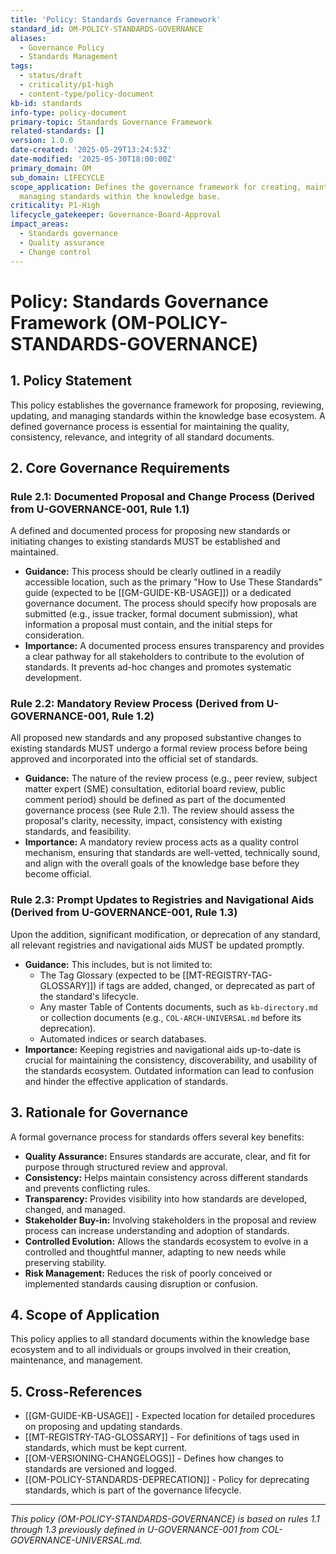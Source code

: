 ```yaml
---
title: 'Policy: Standards Governance Framework'
standard_id: OM-POLICY-STANDARDS-GOVERNANCE
aliases:
  - Governance Policy
  - Standards Management
tags:
  - status/draft
  - criticality/p1-high
  - content-type/policy-document
kb-id: standards
info-type: policy-document
primary-topic: Standards Governance Framework
related-standards: []
version: 1.0.0
date-created: '2025-05-29T13:24:53Z'
date-modified: '2025-05-30T18:00:00Z'
primary_domain: OM
sub_domain: LIFECYCLE
scope_application: Defines the governance framework for creating, maintaining, and
  managing standards within the knowledge base.
criticality: P1-High
lifecycle_gatekeeper: Governance-Board-Approval
impact_areas:
  - Standards governance
  - Quality assurance
  - Change control
---
```

# Policy: Standards Governance Framework (OM-POLICY-STANDARDS-GOVERNANCE)

## 1. Policy Statement

This policy establishes the governance framework for proposing, reviewing, updating, and managing standards within the knowledge base ecosystem. A defined governance process is essential for maintaining the quality, consistency, relevance, and integrity of all standard documents.

## 2. Core Governance Requirements

### Rule 2.1: Documented Proposal and Change Process (Derived from U-GOVERNANCE-001, Rule 1.1)
A defined and documented process for proposing new standards or initiating changes to existing standards MUST be established and maintained.
*   **Guidance:** This process should be clearly outlined in a readily accessible location, such as the primary "How to Use These Standards" guide (expected to be [[GM-GUIDE-KB-USAGE]]) or a dedicated governance document. The process should specify how proposals are submitted (e.g., issue tracker, formal document submission), what information a proposal must contain, and the initial steps for consideration.
*   **Importance:** A documented process ensures transparency and provides a clear pathway for all stakeholders to contribute to the evolution of standards. It prevents ad-hoc changes and promotes systematic development.

### Rule 2.2: Mandatory Review Process (Derived from U-GOVERNANCE-001, Rule 1.2)
All proposed new standards and any proposed substantive changes to existing standards MUST undergo a formal review process before being approved and incorporated into the official set of standards.
*   **Guidance:** The nature of the review process (e.g., peer review, subject matter expert (SME) consultation, editorial board review, public comment period) should be defined as part of the documented governance process (see Rule 2.1). The review should assess the proposal's clarity, necessity, impact, consistency with existing standards, and feasibility.
*   **Importance:** A mandatory review process acts as a quality control mechanism, ensuring that standards are well-vetted, technically sound, and align with the overall goals of the knowledge base before they become official.

### Rule 2.3: Prompt Updates to Registries and Navigational Aids (Derived from U-GOVERNANCE-001, Rule 1.3)
Upon the addition, significant modification, or deprecation of any standard, all relevant registries and navigational aids MUST be updated promptly.
*   **Guidance:** This includes, but is not limited to:
    *   The Tag Glossary (expected to be [[MT-REGISTRY-TAG-GLOSSARY]]) if tags are added, changed, or deprecated as part of the standard's lifecycle.
    *   Any master Table of Contents documents, such as `kb-directory.md` or collection documents (e.g., `COL-ARCH-UNIVERSAL.md` before its deprecation).
    *   Automated indices or search databases.
*   **Importance:** Keeping registries and navigational aids up-to-date is crucial for maintaining the consistency, discoverability, and usability of the standards ecosystem. Outdated information can lead to confusion and hinder the effective application of standards.

## 3. Rationale for Governance

A formal governance process for standards offers several key benefits:

*   **Quality Assurance:** Ensures standards are accurate, clear, and fit for purpose through structured review and approval.
*   **Consistency:** Helps maintain consistency across different standards and prevents conflicting rules.
*   **Transparency:** Provides visibility into how standards are developed, changed, and managed.
*   **Stakeholder Buy-in:** Involving stakeholders in the proposal and review process can increase understanding and adoption of standards.
*   **Controlled Evolution:** Allows the standards ecosystem to evolve in a controlled and thoughtful manner, adapting to new needs while preserving stability.
*   **Risk Management:** Reduces the risk of poorly conceived or implemented standards causing disruption or confusion.

## 4. Scope of Application

This policy applies to all standard documents within the knowledge base ecosystem and to all individuals or groups involved in their creation, maintenance, and management.

## 5. Cross-References
- [[GM-GUIDE-KB-USAGE]] - Expected location for detailed procedures on proposing and updating standards.
- [[MT-REGISTRY-TAG-GLOSSARY]] - For definitions of tags used in standards, which must be kept current.
- [[OM-VERSIONING-CHANGELOGS]] - Defines how changes to standards are versioned and logged.
- [[OM-POLICY-STANDARDS-DEPRECATION]] - Policy for deprecating standards, which is part of the governance lifecycle.

---
*This policy (OM-POLICY-STANDARDS-GOVERNANCE) is based on rules 1.1 through 1.3 previously defined in U-GOVERNANCE-001 from COL-GOVERNANCE-UNIVERSAL.md.*
